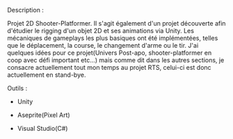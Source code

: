 Description :

Projet 2D Shooter-Platformer. Il s'agit également d'un projet découverte afin d'étudier le rigging d'un objet 2D et ses animations via Unity. 
Les mécaniques de gameplays les plus basiques ont été implémentées, telles que le déplacement, la course, le changement d'arme ou le tir. 
J'ai quelques idées pour ce projet(Univers Post-apo, shooter-platformer en coop avec défi important etc...) mais comme dit dans les autres sections, je consacre actuellement tout mon temps au projet RTS, 
celui-ci est donc actuellement en stand-bye.


Outils :

- Unity

- Aseprite(Pixel Art)

- Visual Studio(C#)
